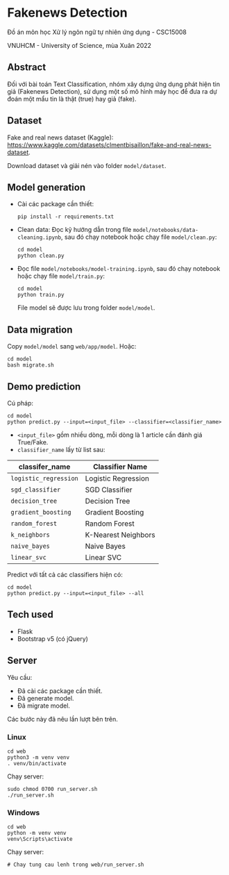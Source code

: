 # Fakenews Detection
Đồ án môn học Xử lý ngôn ngữ tự nhiên ứng dụng - CSC15008

VNUHCM - University of Science, mùa Xuân 2022

## Abstract
Đối với bài toán Text Classification, nhóm xây dựng ứng dụng phát hiện tin giả (Fakenews Detection), sử dụng một số mô hình máy học để đưa ra dự đoán một mẩu tin là thật (true) hay giả (fake).

## Dataset
Fake and real news dataset (Kaggle): https://www.kaggle.com/datasets/clmentbisaillon/fake-and-real-news-dataset.

Download dataset và giải nén vào folder `model/dataset`.

## Model generation
- Cài các package cần thiết:
    ```
    pip install -r requirements.txt
    ```
- Clean data: Đọc kỹ hướng dẫn trong file `model/notebooks/data-cleaning.ipynb`, sau đó chạy notebook hoặc chạy file `model/clean.py`:
    ```
    cd model
    python clean.py
    ```

- Đọc file `model/notebooks/model-training.ipynb`, sau đó chạy notebook hoặc chạy file `model/train.py`:
    ```
    cd model
    python train.py
    ```
    File model sẽ được lưu trong folder `model/model`.

## Data migration
Copy `model/model` sang `web/app/model`. Hoặc:
```
cd model
bash migrate.sh
```

## Demo prediction
Cú pháp:
```
cd model
python predict.py --input=<input_file> --classifier=<classifier_name>
```

- `<input_file>` gồm nhiều dòng, mỗi dòng là 1 article cần đánh giá True/Fake.
- `classifier_name` lấy từ list sau:

|classifer_name|Classifier Name|
|--------------|---------------|
|`logistic_regression`|Logistic Regression|
|`sgd_classifier`|SGD Classifier|
|`decision_tree`|Decision Tree|
|`gradient_boosting`|Gradient Boosting|
|`random_forest`|Random Forest|
|`k_neighbors`|K-Nearest Neighbors|
|`naive_bayes`|Naive Bayes|
|`linear_svc`|Linear SVC|

Predict với tất cả các classifiers hiện có:
```
cd model
python predict.py --input=<input_file> --all
```

## Tech used
- Flask
- Bootstrap v5 (có jQuery)

## Server
Yêu cầu:
- Đã cài các package cần thiết.
- Đã generate model.
- Đã migrate model.

Các bước này đã nêu lần lượt bên trên.

### Linux
```
cd web
python3 -m venv venv
. venv/bin/activate
```

Chạy server:
```
sudo chmod 0700 run_server.sh
./run_server.sh
```

### Windows
```
cd web
python -m venv venv
venv\Scripts\activate
```

Chạy server:
```
# Chay tung cau lenh trong web/run_server.sh
```
